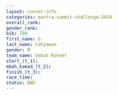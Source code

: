 ```yaml
---
layout: runner-info 
categories: mantra-summit-challenge-2019 
overall_rank:
gender_rank:
bib: 780
first_name: G
last_name: Cahyawan
gender: M
team_name: Gebuh Runner
start_(t_1): 
mbah_kamad_(t_2): 
finish_(t_3): 
race_time: 
status: DNS
---
```


